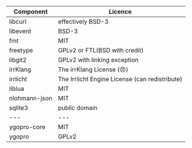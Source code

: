Component | Licence
--- | ---
libcurl | effectively BSD-3
libevent | BSD-3
fmt | MIT
freetype | GPLv2 or FTL(BSD with credit)
libgit2 | GPLv2 with linking exception
irrKlang | The irrKlang License (😠)
irrlicht | The Irrlicht Engine License (can redistribute)
liblua | MIT
nlohmann-json | MIT 
sqlite3 | public domain
--- | ---
ygopro-core | MIT
ygopro | GPLv2